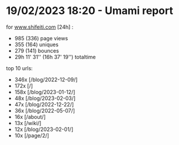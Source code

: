 # 19/02/2023 18:20 - Umami report
for www.shifeiti.com [24h] :

 - 985 (336) page views
 - 355 (164) uniques
 - 279 (141) bounces
 - 29h 11' 31'' (16h 37' 19'') totaltime


top 10 urls:
 - 346x [/blog/2022-12-09/]
 - 172x [/]
 - 158x [/blog/2023-01-12/]
 - 48x [/blog/2023-02-03/]
 - 47x [/blog/2022-12-22/]
 - 36x [/blog/2022-05-07/]
 - 16x [/about/]
 - 13x [/wiki/]
 - 12x [/blog/2023-02-01/]
 - 10x [/page/2/]



